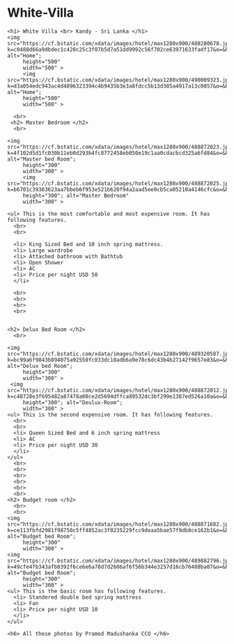 # White-Villa
<!DOCTYPE html>
  <head> <title>"White Villa 19A"</title>
    <link rel="stylesheet" href="style.css"/>
      </head>
  
  <body>
    
    <h1> White Villa <br> Kandy - Sri Lanka </h1>
    <img src="https://cf.bstatic.com/xdata/images/hotel/max1280x900/488280678.jpg?k=c0488d66a9dbdec1c420c25c3f07b5d7a51dd9992c56f702ce63971633fadf17&o=&hp=1" alt="Home";
         height="500"
         width="500" >
         <img src="https://cf.bstatic.com/xdata/images/hotel/max1280x900/490009323.jpg?k=d3a054edc943ac4d4096323394c4b9435b3e3a8fdcc5b13d305a4917a13c0057&o=&hp=1" alt="Home";
         height="500"
         width="500" >
         
      <br>
     <h2> Master Bedroom </h2>
      <br>
  
    <img src="https://cf.bstatic.com/xdata/images/hotel/max1280x900/488872023.jpg?k=4f102d5d1fc030b11eb0d293b4fc8772458eb050e19c1aa0cdacbcd325a6fd84&o=&hp=1" alt="Master bed Room";
         height="300"
         width="300" >
         <img src="https://cf.bstatic.com/xdata/images/hotel/max1280x900/488872025.jpg?k=b6701c39363623aa7bbeb6f953e521b620f94a2aad5ee0cb5ca05210a4146cfc&o=&hp=1";
         height="300"; alt="Master Bedroom"
         width="300" >
  
    <ul> This is the most comfortable and most expensive room. It has following features.
      <br>
      <br>
    
      <li> King Sized Bed and 10 inch spring mattress.
      <li> Large wardrobe
      <li> Attached bathroom with Bathtub
      <li> Open Shower
      <li> AC
      <li> Price per night USD 50
      </li>
      
      <br>
      <br>
      <br>
      <br>
      
    
    <h2> Delux Bed Room </h2>    
      <br>

    <img src="https://cf.bstatic.com/xdata/images/hotel/max1280x900/489320587.jpg?k=bc99a6f9843b894075a92550fc033dc18adb6a9e78c6dc43b4b27142f9657e83&o=&hp=1" alt="Delux bed Room";
         height="300"
         width="300" >
     <img src="https://cf.bstatic.com/xdata/images/hotel/max1280x900/488872012.jpg?k=c48728e3f695482a87478a00ce2d5694dffca89532dc3bf299e1387ed526a10a&o=&hp=1";
         height="300"; alt="Deulux-Room";
         width="300" >
    <ul> This is the second expensive room. It has following features.
      <br>
      <br>
      <li> Queen Sized Bed and 6 inch spring mattress
      <li> AC
      <li> Price per night USD 30
      </li>
    </ul>
      <br>
      <br>
      <br>
      <br>
      <br>
      <br>
    <h2> Budget room </h2>
      <br>
      <br>
    <img src="https://cf.bstatic.com/xdata/images/hotel/max1280x900/488871682.jpg?k=ce113fbfd2981f98750c5ff4852ac3f0235229fcc9deaa5bae57f9db8ce162b1&o=&hp=1" alt="Budget bed Room";
         height="300"
         width="300" >
    <img src="https://cf.bstatic.com/xdata/images/hotel/max1280x900/489882796.jpg?k=49cfe4fb343afb0392f6ce6e6a78d7d2606af6f56b344e3257d16cb76488ba07&o=&hp=1" alt="Budget bed Room";
         height="300"
         width="300" >
    <ul> This is the basic room has following features.
      <li> Standered double bed spring mattress
      <li> Fan
      <li> Price per night USD 10
      </li>
    </ul>

    <h6> All these photos by Pramod Madushanka CCO </h6>
  
  
</html>
